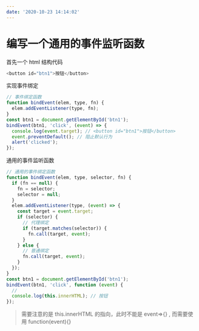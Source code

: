 ```yaml
---
date: '2020-10-23 14:14:02'
---
```


# 编写一个通用的事件监听函数

首先一个 html 结构代码

```js
<button id="btn1">按钮</button>
```

实现事件绑定

```js
// 事件绑定函数
function bindEvent(elem, type, fn) {
  elem.addEventListener(type, fn);
}
const btn1 = document.getElementById('btn1');
bindEvent(btn1, 'click', (event) => {
  console.log(event.target); // <button id="btn1">按钮</button>
  event.preventDefault(); // 阻止默认行为
  alert('clicked');
});
```

通用的事件监听函数

```js
// 通用的事件绑定函数
function bindEvent(elem, type, selector, fn) {
  if (fn == null) {
    fn = selector;
    selector = null;
  }
  elem.addEventListener(type, (event) => {
    const target = event.target;
    if (selector) {
      // 代理绑定
      if (target.matches(selector)) {
        fn.call(target, event);
      }
    } else {
      // 普通绑定
      fn.call(target, event);
    }
  });
}
const btn1 = document.getElementById('btn1');
bindEvent(btn1, 'click', function (event) {
  //
  console.log(this.innerHTML); // 按钮
});
```

> 需要注意的是 this.innerHTML 的指向，此时不能是 event=>{} , 而需要使用 function(event){}
